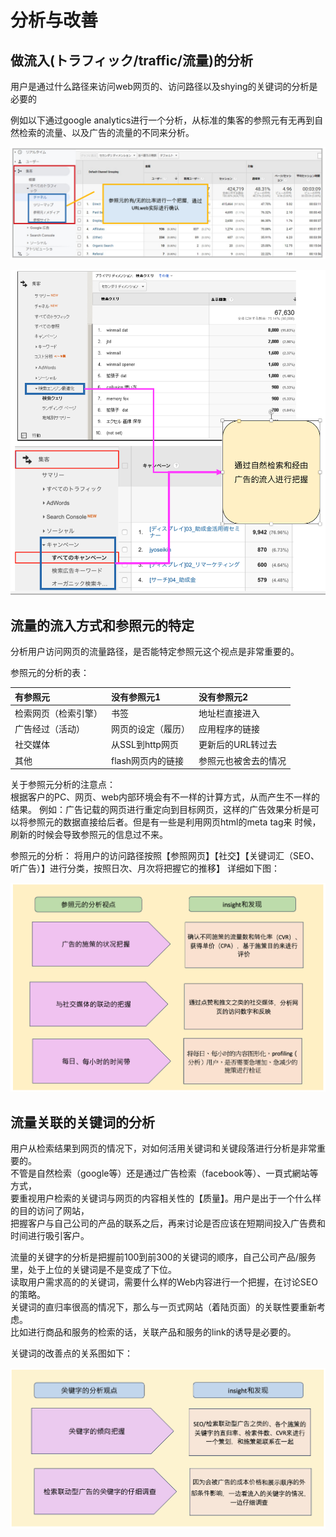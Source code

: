 # 分析与改善

## 做流入(トラフィック/traffic/流量)的分析
<p>用户是通过什么路径来访问web网页的、访问路径以及shying的关键词的分析是必要的</p>
<p>例如以下通过google analytics进行一个分析，从标准的集客的参照元有无再到自然检索的流量、以及广告的流量的不同来分析。</p>

![google_analytics_refer](https://github.com/Seankharisma/Data_Analysis_Project/blob/master/Web%20analyst/Web%E8%A7%A3%E6%9E%90/picture/google_analytics_refer.png)

![google_analytics_refer2](https://github.com/Seankharisma/Data_Analysis_Project/blob/master/Web%20analyst/Web%E8%A7%A3%E6%9E%90/picture/google_analytics_refer2.png)

## 流量的流入方式和参照元的特定

<p>分析用户访问网页的流量路径，是否能特定参照元这个视点是非常重要的。</p>
参照元的分析的表：

| 有参照元       | 没有参照元1      | 没有参照元2     |
|:-----------|:------------|:-----------|
| 检索网页（检索引擎） | 书签          | 地址栏直接进入    |
| 广告经过（活动）   | 网页的设定（履历）   | 应用程序的链接    |
| 社交媒体       | 从SSL到http网页 | 更新后的URL转过去 |
| 其他         | flash网页内的链接 | 参照元也被舍去的情况 |

<p>关于参照元分析的注意点：<br>
根据客户的PC、网页、web内部环境会有不一样的计算方式，从而产生不一样的结果。
例如：广告记载的网页进行重定向到目标网页，这样的广告效果分析是可以将参照元的数据直接给后者。但是有一些是利用网页html的meta tag来
时候，刷新的时候会导致参照元的信息过不来。
</p>
<p>
参照元的分析：
将用户的访问路径按照【参照网页】【社交】【关键词汇（SEO、听广告）】进行分类，按照日次、月次将把握它的推移】
详细如下图：

![参照元的分析](https://github.com/Seankharisma/Data_Analysis_Project/blob/master/Web%20analyst/Web%E8%A7%A3%E6%9E%90/picture/referred_analyst_adv_point.png)


</p>

## 流量关联的关键词的分析
<p>用户从检索结果到网页的情况下，对如何活用关键词和关键段落进行分析是非常重要的。<br>
不管是自然检索（google等）还是通过广告检索（facebook等）、一頁式網站等方式，<br>
要重视用户检索的关键词与网页的内容相关性的【质量】。用户是出于一个什么样的目的访问了网站，<br>
把握客户与自己公司的产品的联系之后，再来讨论是否应该在短期间投入广告费和时间进行吸引客户。
</p>
<p>
流量的关键字的分析是把握前100到前300的关键词的顺序，自己公司产品/服务里，处于上位的关键词是不是变成了下位。<br>
读取用户需求高的的关键词，需要什么样的Web内容进行一个把握，在讨论SEO的策略。<br>
关键词的直归率很高的情况下，那么与一页式网站（着陆页面）的关联性要重新考虑。<br>
比如进行商品和服务的检索的话，关联产品和服务的link的诱导是必要的。
</p>
关键词的改善点的关系图如下：

![关键词的分析](https://github.com/Seankharisma/Data_Analysis_Project/blob/master/Web%20analyst/Web%E8%A7%A3%E6%9E%90/picture/keyword_analyst_way.png)
